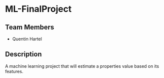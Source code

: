 # ML-FinalProject

## Team Members
- Quentin Hartel
 
## Description
A machine learning project that will estimate a properties value based on its features.
